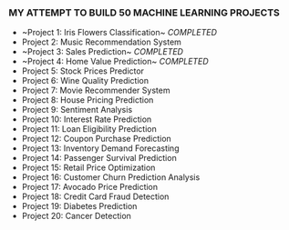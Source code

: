### MY ATTEMPT TO BUILD 50 MACHINE LEARNING PROJECTS

- ~Project 1: Iris Flowers Classification~ *COMPLETED*
- Project 2: Music Recommendation System
- ~Project 3: Sales Prediction~ *COMPLETED*
- ~Project 4: Home Value Prediction~ *COMPLETED*
- Project 5: Stock Prices Predictor  
- Project 6: Wine Quality Prediction 
- Project 7: Movie Recommender System 
- Project 8: House Pricing Prediction
- Project 9:  Sentiment Analysis 
- Project 10: Interest Rate Prediction 
- Project 11:  Loan Eligibility Prediction 
- Project 12:  Coupon Purchase Prediction
- Project 13:  Inventory Demand Forecasting
- Project 14:  Passenger Survival Prediction
- Project 15:  Retail Price Optimization 
- Project 16:  Customer Churn Prediction Analysis
- Project 17:  Avocado Price Prediction
- Project 18:  Credit Card Fraud Detection
- Project 19:  Diabetes Prediction
- Project 20:  Cancer Detection
